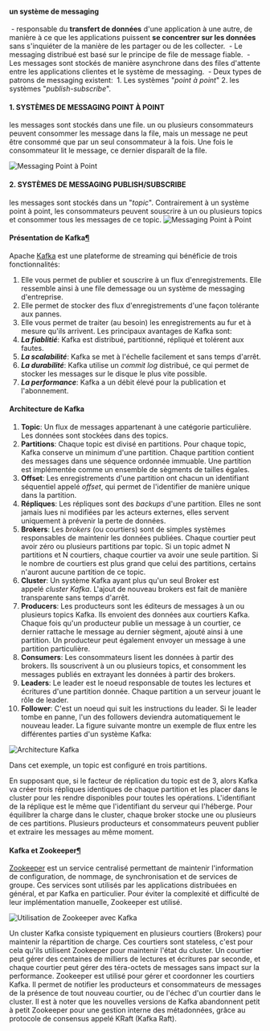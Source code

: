 #### un système de messaging
 - responsable du **transfert de données** d'une application à une autre, de manière à ce que les applications puissent **se concentrer sur les données** sans s'inquiéter de la manière de les partager ou de les collecter. 
 - Le messaging distribué est basé sur le principe de file de message fiable. 
 - Les messages sont stockés de manière asynchrone dans des files d'attente entre les applications clientes et le système de messaging.
 - Deux types de patrons de messaging existent:
	 1. Les systèmes "_point à point_" 
	 2. les systèmes "_publish-subscribe_".
#### 1. SYSTÈMES DE MESSAGING POINT À POINT
les messages sont stockés dans une file. un ou plusieurs consommateurs peuvent consommer les message dans la file, mais un message ne peut être consommé que par un seul consommateur à la fois. Une fois le consommateur lit le message, ce dernier disparaît de la file.

![Messaging Point à Point](https://insatunisia.github.io/TP-BigData/img/tp3/point-to-point.gif)
#### 2. SYSTÈMES DE MESSAGING PUBLISH/SUBSCRIBE
 les messages sont stockés dans un "_topic_". Contrairement à un système point à point, les consommateurs peuvent souscrire à un ou plusieurs topics et consommer tous les messages de ce topic.
![Messaging Point à Point](https://insatunisia.github.io/TP-BigData/img/tp3/pub-sub.gif)
#### Présentation de Kafka[¶](https://insatunisia.github.io/TP-BigData/tp3/#presentation-de-kafka "Permanent link")
Apache [Kafka](https://kafka.apache.org/) est une plateforme de streaming qui bénéficie de trois fonctionnalités:
1. Elle vous permet de publier et souscrire à un flux d'enregistrements. Elle ressemble ainsi à une file demessage ou un système de messaging d'entreprise.
2. Elle permet de stocker des flux d'enregistrements d'une façon tolérante aux pannes.
3. Elle vous permet de traiter (au besoin) les enregistrements au fur et à mesure qu'ils arrivent.
Les principaux avantages de Kafka sont:
1. **_La fiablitié_**: Kafka est distribué, partitionné, répliqué et tolérent aux fautes.
2. **_La scalabilité_**: Kafka se met à l'échelle facilement et sans temps d'arrêt.
3. **_La durabilité_**: Kafka utilise un _commit log_ distribué, ce qui permet de stocker les messages sur le disque le plus vite possible.
4. **_La performance_**: Kafka a un débit élevé pour la publication et l'abonnement.
#### Architecture de Kafka
1. **Topic**: Un flux de messages appartenant à une catégorie particulière. Les données sont stockées dans des topics.
2. **Partitions**: Chaque topic est divisé en partitions. Pour chaque topic, Kafka conserve un minimum d'une partition. Chaque partition contient des messages dans une séquence ordonnée immuable. Une partition est implémentée comme un ensemble de sègments de tailles égales.
3. **Offset**: Les enregistrements d'une partition ont chacun un identifiant séquentiel appelé _offset_, qui permet de l'identifier de manière unique dans la partition.
4. **Répliques**: Les répliques sont des _backups_ d'une partition. Elles ne sont jamais lues ni modifiées par les acteurs externes, elles servent uniquement à prévenir la perte de données.
5. **Brokers**: Les _brokers_ (ou courtiers) sont de simples systèmes responsables de maintenir les données publiées. Chaque courtier peut avoir zéro ou plusieurs partitions par topic. Si un topic admet N partitions et N courtiers, chaque courtier va avoir une seule partition. Si le nombre de courtiers est plus grand que celui des partitions, certains n'auront aucune partition de ce topic.
6. **Cluster**: Un système Kafka ayant plus qu'un seul Broker est appelé _cluster Kafka_. L'ajout de nouveau brokers est fait de manière transparente sans temps d'arrêt.
7. **Producers**: Les producteurs sont les éditeurs de messages à un ou plusieurs topics Kafka. Ils envoient des données aux courtiers Kafka. Chaque fois qu'un producteur publie un message à un courtier, ce dernier rattache le message au dernier sègment, ajouté ainsi à une partition. Un producteur peut également envoyer un message à une partition particulière.
8. **Consumers**: Les consommateurs lisent les données à partir des brokers. Ils souscrivent à un ou plusieurs topics, et consomment les messages publiés en extrayant les données à partir des brokers.
9. **Leaders**: Le leader est le noeud responsable de toutes les lectures et écritures d'une partition donnée. Chaque partition a un serveur jouant le rôle de leader.
10. **Follower**: C'est un noeud qui suit les instructions du leader. Si le leader tombe en panne, l'un des followers deviendra automatiquement le nouveau leader.
La figure suivante montre un exemple de flux entre les différentes parties d'un système Kafka:

![Architecture Kafka](https://insatunisia.github.io/TP-BigData/img/tp3/archi.jpg)

Dans cet exemple, un topic est configuré en trois partitions.

En supposant que, si le facteur de réplication du topic est de 3, alors Kafka va créer trois répliques identiques de chaque partition et les placer dans le cluster pour les rendre disponibles pour toutes les opérations. L'identifiant de la réplique est le même que l'identifiant du serveur qui l'héberge. Pour équilibrer la charge dans le cluster, chaque broker stocke une ou plusieurs de ces partitions. Plusieurs producteurs et consommateurs peuvent publier et extraire les messages au même moment.
#### Kafka et Zookeeper[¶](https://insatunisia.github.io/TP-BigData/tp3/#kafka-et-zookeeper "Permanent link")
[Zookeeper](https://zookeeper.apache.org/) est un service centralisé permettant de maintenir l'information de configuration, de nommage, de synchronisation et de services de groupe. Ces services sont utilisés par les applications distribuées en général, et par Kafka en particulier. Pour éviter la complexité et difficulté de leur implémentation manuelle, Zookeeper est utilisé.

![Utilisation de Zookeeper avec Kafka](https://insatunisia.github.io/TP-BigData/img/tp3/zookeeper-kafka.png)

Un cluster Kafka consiste typiquement en plusieurs courtiers (Brokers) pour maintenir la répartition de charge. Ces courtiers sont stateless, c'est pour cela qu'ils utilisent Zookeeper pour maintenir l'état du cluster. Un courtier peut gérer des centaines de milliers de lectures et écritures par seconde, et chaque courtier peut gérer des téra-octets de messages sans impact sur la performance.
Zookeeper est utilisé pour gérer et coordonner les courtiers Kafka. Il permet de notifier les producteurs et consommateurs de messages de la présence de tout nouveau courtier, ou de l'échec d'un courtier dans le cluster.
Il est à noter que les nouvelles versions de Kafka abandonnent petit à petit Zookeeper pour une gestion interne des métadonnées, grâce au protocole de consensus appelé KRaft (Kafka Raft).